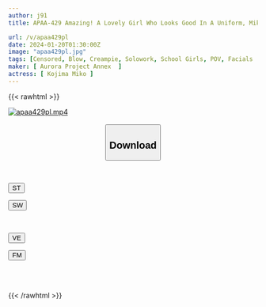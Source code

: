 ```yaml
---
author: j91
title: APAA-429 Amazing! A Lovely Girl Who Looks Good In A Uniform, Miko Kojima

url: /v/apaa429pl
date: 2024-01-20T01:30:00Z
image: "apaa429pl.jpg"
tags: [Censored, Blow, Creampie, Solowork, School Girls, POV, Facials	]
maker: [ Aurora Project Annex  ]
actress: [ Kojima Miko ]
---
```



{{< rawhtml >}}

<div class="video" data-videoid="3BVZXMO70AHRjP">
    <a href="javascript:;">
        <img src="/v/apaa429pl/apaa429pl.jpg" width="WIDTH" height="HEIGHT" alt="apaa429pl.mp4" loading="lazy">
    </a>
</div>

<script type="text/javascript" src="https://j91.asia/asset/on-demand-st.js"></script>

<br>
  <link rel="stylesheet" href="https://j91.asia/asset/bs5.css">
  
  <center>
  <button class="btn btn-primary" type="button" data-bs-toggle="collapse" data-bs-target=".multi-collapse" aria-expanded="false" aria-controls="multiCollapseExample1 multiCollapseExample2"><h2>Download</h2></button></center>
</p>
<div class="row">
  <div class="col">
    <div class="collapse multi-collapse" id="multiCollapseExample1">
      <div class="card card-body">
	      	      <br>
<div class="buttons">  
<p><a href="https://streamtape.to/v/3BVZXMO70AHRjP" target="_blank"><button class="btn-hover color-3"><i class="fa fa-download"></i> ST</button></a></p>
<p><a href="https://flaswish.com/lj5k54k0fzgn" target="_blank"><button class="btn-hover color-2"><i class="fa fa-download"></i> SW</button></a></p></div>
    </div>
  </div>
</div>
  <div class="col">
    <div class="collapse multi-collapse" id="multiCollapseExample2">
      <div class="card card-body">
	      <br>
<div class="buttons">
<p><a href="javascript:;" target="_blank"><button class="btn-hover color-9"><i class="fa fa-download"></i> VE</button></a></p>
<p><a href="javascript:;" target="_blank"><button class="btn-hover color-8"><i class="fa fa-download"></i> FM</button></a></p></div>
<br><br>
      </div>
    </div>
  </div>
</div>

{{< /rawhtml >}}